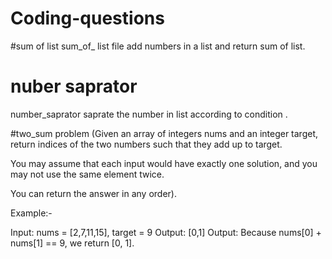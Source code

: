 # Coding-questions

#sum of list
sum_of_ list file  add numbers in a list and return sum of list.


# nuber saprator
number_saprator saprate the number in list according to condition .


#two_sum problem
(Given an array of integers nums and an integer target, return indices of the two numbers such that they add up to target.

You may assume that each input would have exactly one solution, and you may not use the same element twice.

You can return the answer in any order).

Example:-

Input: nums = [2,7,11,15], target = 9
Output: [0,1]
Output: Because nums[0] + nums[1] == 9, we return [0, 1].
